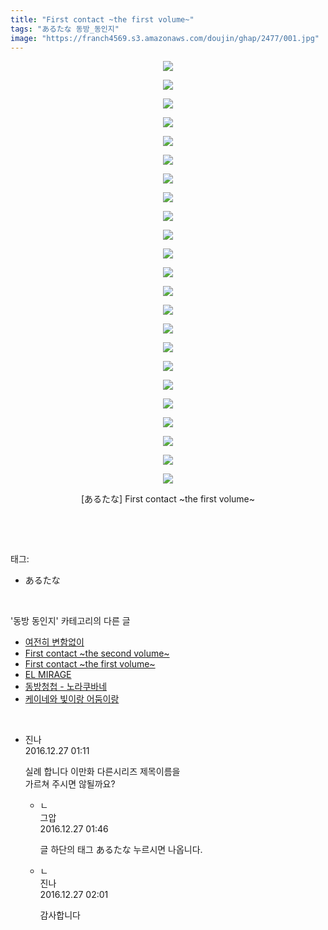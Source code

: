 ```yaml
---
title: "First contact ~the first volume~"
tags: "あるたな 동방_동인지"
image: "https://franch4569.s3.amazonaws.com/doujin/ghap/2477/001.jpg"
---
```

<div class="article">
<p style="text-align: center; clear: none; float: none;"><img src="{{ site.imgserver2 }}/ghap/2477/001.jpg"/></p>
<p style="text-align: center; clear: none; float: none;"><img src="{{ site.imgserver2 }}/ghap/2477/002.jpg"/></p>
<p style="text-align: center; clear: none; float: none;"><img src="{{ site.imgserver2 }}/ghap/2477/003.jpg"/></p>
<p style="text-align: center; clear: none; float: none;"><img src="{{ site.imgserver2 }}/ghap/2477/004.jpg"/></p>
<p style="text-align: center; clear: none; float: none;"><img src="{{ site.imgserver2 }}/ghap/2477/005.jpg"/></p>
<p style="text-align: center; clear: none; float: none;"><img src="{{ site.imgserver2 }}/ghap/2477/006.jpg"/></p>
<p style="text-align: center; clear: none; float: none;"><img src="{{ site.imgserver2 }}/ghap/2477/007.jpg"/></p>
<p style="text-align: center; clear: none; float: none;"><img src="{{ site.imgserver2 }}/ghap/2477/008.jpg"/></p>
<p style="text-align: center; clear: none; float: none;"><img src="{{ site.imgserver2 }}/ghap/2477/009.jpg"/></p>
<p style="text-align: center; clear: none; float: none;"><img src="{{ site.imgserver2 }}/ghap/2477/010.jpg"/></p>
<p style="text-align: center; clear: none; float: none;"><img src="{{ site.imgserver2 }}/ghap/2477/011.jpg"/></p>
<p style="text-align: center; clear: none; float: none;"><img src="{{ site.imgserver2 }}/ghap/2477/012.jpg"/></p>
<p style="text-align: center; clear: none; float: none;"><img src="{{ site.imgserver2 }}/ghap/2477/013.jpg"/></p>
<p style="text-align: center; clear: none; float: none;"><img src="{{ site.imgserver2 }}/ghap/2477/014.jpg"/></p>
<p style="text-align: center; clear: none; float: none;"><img src="{{ site.imgserver2 }}/ghap/2477/015.jpg"/></p>
<p style="text-align: center; clear: none; float: none;"><img src="{{ site.imgserver2 }}/ghap/2477/016.jpg"/></p>
<p style="text-align: center; clear: none; float: none;"><img src="{{ site.imgserver2 }}/ghap/2477/017.jpg"/></p>
<p style="text-align: center; clear: none; float: none;"><img src="{{ site.imgserver2 }}/ghap/2477/018.jpg"/></p>
<p style="text-align: center; clear: none; float: none;"><img src="{{ site.imgserver2 }}/ghap/2477/019.jpg"/></p>
<p style="text-align: center; clear: none; float: none;"><img src="{{ site.imgserver2 }}/ghap/2477/020.jpg"/></p>
<p style="text-align: center; clear: none; float: none;"><img src="{{ site.imgserver2 }}/ghap/2477/021.jpg"/></p>
<p style="text-align: center; clear: none; float: none;"><img src="{{ site.imgserver2 }}/ghap/2477/022.jpg"/></p>
<p style="text-align: center; clear: none; float: none;"><img src="{{ site.imgserver2 }}/ghap/2477/023.jpg"/></p>
<p style="text-align: center; clear: none; float: none;">[あるたな] First contact ~the first volume~</p>
<p><br/></p>
</div><br/>
<div class="tagTrail">
<p>태그: </p>
<ul>
<li>あるたな</li>
</ul>
</div><br/>
<div class="another">
<p>'동방 동인지' 카테고리의 다른 글</p>
<ul>
<li><a href="/ghap_2479">여전히 변함없이</a></li>
<li><a href="/ghap_2478">First contact ~the second volume~</a></li>
<li><a href="/ghap_2477">First contact ~the first volume~</a></li>
<li><a href="/ghap_2476">EL MIRAGE</a></li>
<li><a href="/ghap_2475">동방청첩 - 노라쿠바네</a></li>
<li><a href="/ghap_2474">케이네와 빛이랑 어둠이랑</a></li>
</ul>
</div><br/>
<div class="cb_module cb_fluid">
<div class="cb_wrt cb_profile">
<div class="comment">
<ul>
<li class="cb_thumb_off" id="comment14877708">
<div class="cb_comment_area">
<div class="cb_info_area">
<div class="cb_section">
<span class="cb_nick_name">진나</span>
</div>
<div class="cb_section">
<span class="cb_date">2016.12.27 01:11 </span>
</div>
</div>
<div class="cb_dsc_comment">
<p class="cb_dsc">
											실례 합니다 이만화 다른시리즈 제목이름을<br/>
가르쳐 주시면 않될까요?
										</p>
</div>
<ul>
<li class="cb_thumb_off" id="comment14877722">
<span class="cb_bu_subnode">ㄴ</span>
<div class="cb_comment_area">
<div class="cb_info_area">
<div class="cb_section">
<span class="cb_nick_name">그압</span>
</div>
<div class="cb_section">
<span class="cb_date">2016.12.27 01:46 </span>
</div>
</div>
<div class="cb_dsc_comment">
<p class="cb_dsc">
																글 하단의 태그 あるたな 누르시면 나옵니다.
															</p>
</div>
</div>
</li>
<li class="cb_thumb_off" id="comment14877726">
<span class="cb_bu_subnode">ㄴ</span>
<div class="cb_comment_area">
<div class="cb_info_area">
<div class="cb_section">
<span class="cb_nick_name">진나</span>
</div>
<div class="cb_section">
<span class="cb_date">2016.12.27 02:01 </span>
</div>
</div>
<div class="cb_dsc_comment">
<p class="cb_dsc">
																감사합니다
															</p>
</div>
</div>
</li>
</ul>
</div></li>
</ul>
</div>
</div><!-- commentList close -->
</div><br/>
